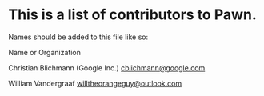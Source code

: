 # This is a list of contributors to Pawn.

Names should be added to this file like so:

Name or Organization <email address>

Christian Blichmann (Google Inc.) <cblichmann@google.com>

William Vandergraaf <willtheorangeguy@outlook.com>
